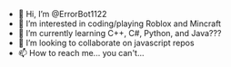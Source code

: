 - 👋 Hi, I’m @ErrorBot1122
- 👀 I’m interested in coding/playing Roblox and Mincraft
- 🌱 I’m currently learning C++, C#, Python, and Java???
- 💞️ I’m looking to collaborate on javascript repos
- 📫 How to reach me... you can't...

<!---
ErrorBot1122/ErrorBot1122 is a ✨ special ✨ repository because its `README.md` (this file) appears on your GitHub profile.
You can click the Preview link to take a look at your changes.
--->
